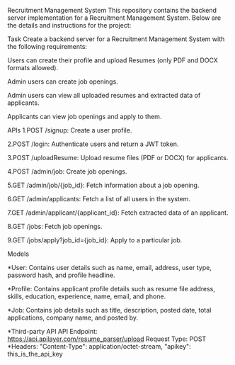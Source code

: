 Recruitment Management System
This repository contains the backend server implementation for a Recruitment Management System. Below are the details and instructions for the project:

Task
Create a backend server for a Recruitment Management System with the following requirements:

Users can create their profile and upload Resumes (only PDF and DOCX formats allowed).

Admin users can create job openings.

Admin users can view all uploaded resumes and extracted data of applicants.

Applicants can view job openings and apply to them.

APIs
1.POST /signup: Create a user profile.

2.POST /login: Authenticate users and return a JWT token.

3.POST /uploadResume: Upload resume files (PDF or DOCX) for applicants.

4.POST /admin/job: Create job openings.

5.GET /admin/job/{job_id}: Fetch information about a job opening.

6.GET /admin/applicants: Fetch a list of all users in the system.

7.GET /admin/applicant/{applicant_id}: Fetch extracted data of an applicant.

8.GET /jobs: Fetch job openings.

9.GET /jobs/apply?job_id={job_id}: Apply to a particular job.

Models

*User: Contains user details such as name, email, address, user type, password hash, and profile headline.

*Profile: Contains applicant profile details such as resume file address, skills, education, experience, name, email, and phone.

*Job: Contains job details such as title, description, posted date, total applications, company name, and posted by.

*Third-party API API Endpoint: https://api.apilayer.com/resume_parser/upload
Request Type: POST
*Headers: "Content-Type": application/octet-stream, "apikey": this_is_the_api_key
